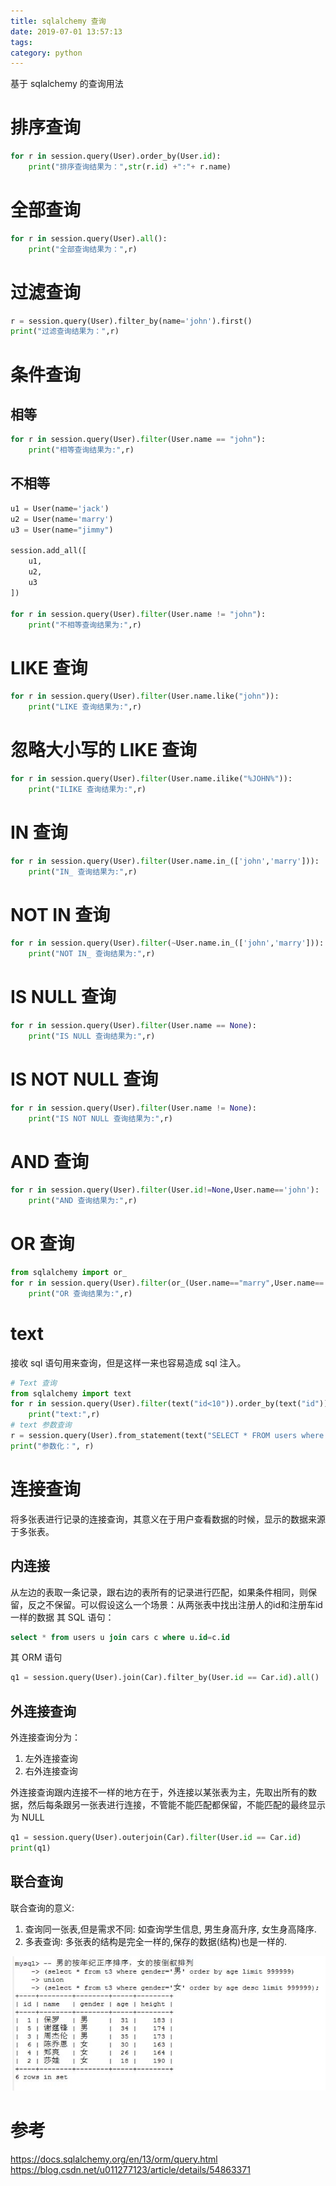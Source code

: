 ```yaml
---
title: sqlalchemy 查询
date: 2019-07-01 13:57:13
tags: 
category: python
---
```

基于 sqlalchemy 的查询用法
<!-- more -->
# 排序查询
```py
for r in session.query(User).order_by(User.id):
    print("排序查询结果为：",str(r.id) +":"+ r.name)
```

# 全部查询
```py
for r in session.query(User).all():
    print("全部查询结果为：",r)
```
# 过滤查询
```py
r = session.query(User).filter_by(name='john').first()
print("过滤查询结果为：",r)
```
# 条件查询
## 相等
```py
for r in session.query(User).filter(User.name == "john"):
    print("相等查询结果为:",r)
```
## 不相等
```py
u1 = User(name='jack')
u2 = User(name='marry')
u3 = User(name="jimmy")

session.add_all([
    u1,
    u2,
    u3
])

for r in session.query(User).filter(User.name != "john"):
    print("不相等查询结果为:",r)
```
# LIKE 查询
```py
for r in session.query(User).filter(User.name.like("john")):
    print("LIKE 查询结果为:",r)
```

# 忽略大小写的 LIKE 查询
```py
for r in session.query(User).filter(User.name.ilike("%JOHN%")):
    print("ILIKE 查询结果为:",r)
```
# IN 查询
```py
for r in session.query(User).filter(User.name.in_(['john','marry'])):
    print("IN_ 查询结果为:",r)
```
# NOT IN 查询
```py
for r in session.query(User).filter(~User.name.in_(['john','marry'])):
    print("NOT IN_ 查询结果为:",r)
```
# IS NULL 查询
```py
for r in session.query(User).filter(User.name == None):
    print("IS NULL 查询结果为:",r)
```
# IS NOT NULL 查询
```py
for r in session.query(User).filter(User.name != None):
    print("IS NOT NULL 查询结果为:",r)
```
# AND 查询
```py
for r in session.query(User).filter(User.id!=None,User.name=='john'):
    print("AND 查询结果为:",r)
```
# OR 查询
```py
from sqlalchemy import or_
for r in session.query(User).filter(or_(User.name=="marry",User.name=='john')):
    print("OR 查询结果为:",r)
```

# text 
接收 sql 语句用来查询，但是这样一来也容易造成 sql 注入。
```py
# Text 查询
from sqlalchemy import text
for r in session.query(User).filter(text("id<10")).order_by(text("id")).all():
    print("text:",r)
# text 参数查询
r = session.query(User).from_statement(text("SELECT * FROM users where name =:name ")).params(name='john').all()
print("参数化：", r)
```
# 连接查询
将多张表进行记录的连接查询，其意义在于用户查看数据的时候，显示的数据来源于多张表。
## 内连接
从左边的表取一条记录，跟右边的表所有的记录进行匹配，如果条件相同，则保留，反之不保留。可以假设这么一个场景：从两张表中找出注册人的id和注册车id一样的数据
其 SQL 语句：
```sql
select * from users u join cars c where u.id=c.id
```

其 ORM 语句
```py
q1 = session.query(User).join(Car).filter_by(User.id == Car.id).all()
```

## 外连接查询
外连接查询分为：
1. 左外连接查询
2. 右外连接查询

外连接查询跟内连接不一样的地方在于，外连接以某张表为主，先取出所有的数据，然后每条跟另一张表进行连接，不管能不能匹配都保留，不能匹配的最终显示为 NULL

```py
q1 = session.query(User).outerjoin(Car).filter(User.id == Car.id)
print(q1)
```

## 联合查询
联合查询的意义:
1. 查询同一张表,但是需求不同: 如查询学生信息, 男生身高升序, 女生身高降序.
2. 多表查询: 多张表的结构是完全一样的,保存的数据(结构)也是一样的.

![orm](/postimg/orm1.jpg)

# 参考
https://docs.sqlalchemy.org/en/13/orm/query.html
https://blog.csdn.net/u011277123/article/details/54863371